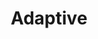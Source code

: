---
layout: default
layout_grid: true
title: Adaptive
keywords: adaptive app developers help cloud build adaptive cloud
description: Adaptive Runtime Platform API Specifications. 
class: fa fa-industry
class_value:
project_slug: adaptive-arp-api
project_type: Platform Specs
project_tech: Java
project_quality:
project_release_extra:
project_version_extra:
project_devdependencies:
project_dependencies:
sitemap:
priority: 1.0
lastmod: 2015-10-27T11:07:00+01:00
---